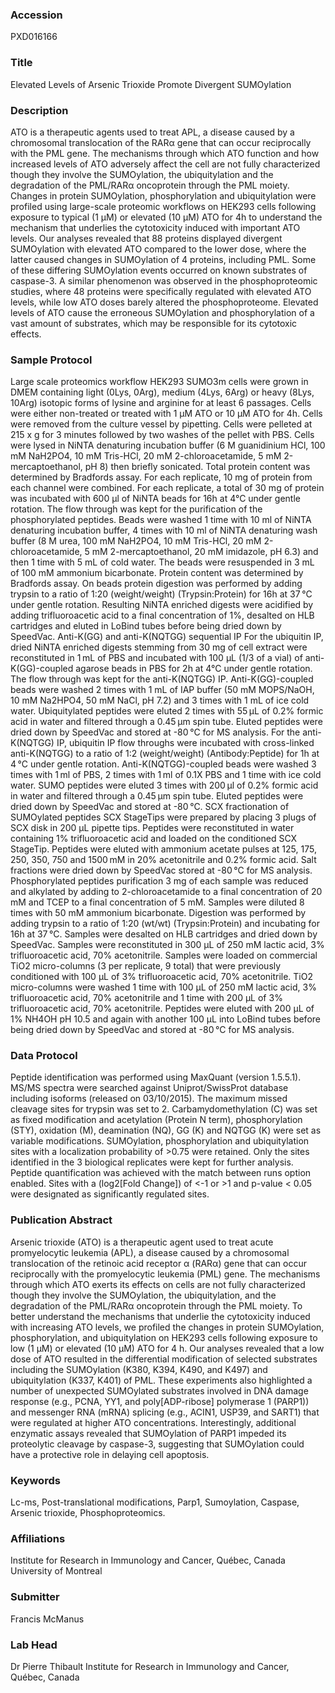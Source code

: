### Accession
PXD016166

### Title
Elevated Levels of Arsenic Trioxide Promote Divergent SUMOylation

### Description
ATO is a therapeutic agents used to treat APL, a disease caused by a chromosomal translocation of the RARα gene that can occur reciprocally with the PML gene. The mechanisms through which ATO function and how increased levels of ATO adversely affect the cell are not fully characterized though they involve the SUMOylation, the ubiquitylation and the degradation of the PML/RARα oncoprotein through the PML moiety. Changes in protein SUMOylation, phosphorylation and ubiquitylation were profiled using large-scale proteomic workflows on HEK293 cells following exposure to typical (1 μM) or elevated (10 μM) ATO for 4h to understand the mechanism that underlies the cytotoxicity induced with important ATO levels. Our analyses revealed that 88 proteins displayed divergent SUMOylation with elevated ATO compared to the lower dose, where the latter caused changes in SUMOylation of 4 proteins, including PML. Some of these differing SUMOylation events occurred on known substrates of caspase-3. A similar phenomenon was observed in the phosphoproteomic studies, where 48 proteins were specifically regulated with elevated ATO levels, while low ATO doses barely altered the phosphoproteome. Elevated levels of ATO cause the erroneous SUMOylation and phosphorylation of a vast amount of substrates, which may be responsible for its cytotoxic effects.

### Sample Protocol
Large scale proteomics workflow  HEK293 SUMO3m cells were grown in DMEM containing light (0Lys, 0Arg), medium (4Lys, 6Arg) or heavy (8Lys, 10Arg) isotopic forms of lysine and arginine for at least 6 passages. Cells were either non-treated or treated with 1 µM ATO or 10 µM ATO for 4h. Cells were removed from the culture vessel by pipetting. Cells were pelleted at 215 x g for 3 minutes followed by two washes of the pellet with PBS. Cells were lysed in NiNTA denaturing incubation buffer (6 M guanidinium HCl, 100 mM NaH2PO4, 10 mM Tris-HCl, 20 mM 2-chloroacetamide, 5 mM 2-mercaptoethanol, pH 8) then briefly sonicated. Total protein content was determined by Bradfords assay. For each replicate, 10 mg of protein from each channel were combined. For each replicate, a total of 30 mg of protein was incubated with 600 µl of NiNTA beads for 16h at 4°C under gentle rotation. The flow through was kept for the purification of the phosphorylated peptides. Beads were washed 1 time with 10 ml of NiNTA denaturing incubation buffer, 4 times with 10 ml of NiNTA denaturing wash buffer (8 M urea, 100 mM NaH2PO4, 10 mM Tris-HCl, 20 mM 2-chloroacetamide, 5 mM 2-mercaptoethanol, 20 mM imidazole, pH 6.3) and then 1 time with 5 mL of cold water. The beads were resuspended in 3 mL of 100 mM ammonium bicarbonate. Protein content was determined by Bradfords assay. On beads protein digestion was performed by adding trypsin to a ratio of 1:20 (weight/weight) (Trypsin:Protein) for 16h at 37 °C under gentle rotation. Resulting NiNTA enriched digests were acidified by adding trifluoroacetic acid to a final concentration of 1%, desalted on HLB cartridges and eluted in LoBind tubes before being dried down by SpeedVac. Anti-K(GG) and anti-K(NQTGG) sequential IP For the ubiquitin IP, dried NiNTA enriched digests stemming from 30 mg of cell extract were reconstituted in 1 mL of PBS and incubated with 100 µL (1/3 of a vial) of anti-K(GG)-coupled agarose beads in PBS for 2h at 4°C under gentle rotation. The flow through was kept for the anti-K(NQTGG) IP. Anti-K(GG)-coupled beads were washed 2 times with 1 mL of IAP buffer (50 mM MOPS/NaOH, 10 mM Na2HPO4, 50 mM NaCl, pH 7.2) and 3 times with 1 mL of ice cold water. Ubiquitylated peptides were eluted 2 times with 55 μL of 0.2% formic acid in water and filtered through a 0.45 μm spin tube. Eluted peptides were dried down by SpeedVac and stored at -80 °C for MS analysis.  For the anti-K(NQTGG) IP, ubiquitin IP flow throughs were incubated with cross-linked anti-K(NQTGG) to a ratio of 1:2 (weight/weight) (Antibody:Peptide) for 1h at 4 °C under gentle rotation. Anti-K(NQTGG)-coupled beads were washed 3 times with 1 ml of PBS, 2 times with 1 ml of 0.1X PBS and 1 time with ice cold water. SUMO peptides were eluted 3 times with 200 μl of 0.2% formic acid in water and filtered through a 0.45 μm spin tube. Eluted peptides were dried down by SpeedVac and stored at -80 °C. SCX fractionation of SUMOylated peptides SCX StageTips were prepared by placing 3 plugs of SCX disk in 200 µL pipette tips. Peptides were reconstituted in water containing 1% trifluoroacetic acid and loaded on the conditioned SCX StageTip. Peptides were eluted with ammonium acetate pulses at 125, 175, 250, 350, 750 and 1500 mM in 20% acetonitrile and 0.2% formic acid. Salt fractions were dried down by SpeedVac stored at -80 °C for MS analysis. Phosphorylated peptides purification 3 mg of each sample was reduced and alkylated by adding to 2-chloroacetamide to a final concentration of 20 mM and TCEP to a final concentration of 5 mM. Samples were diluted 8 times with 50 mM ammonium bicarbonate. Digestion was performed by adding trypsin to a ratio of 1:20 (wt/wt) (Trypsin:Protein) and incubating for 16h at 37 °C. Samples were desalted on HLB cartridges and dried down by SpeedVac. Samples were reconstituted in 300 µL of 250 mM lactic acid, 3% trifluoroacetic acid, 70% acetonitrile. Samples were loaded on commercial TiO2 micro-columns (3 per replicate, 9 total) that were previously conditioned with 100 µL of 3% trifluoroacetic acid, 70% acetonitrile. TiO2 micro-columns were washed 1 time with 100 µL of 250 mM lactic acid, 3% trifluoroacetic acid, 70% acetonitrile and 1 time with 200 µL of 3% trifluoroacetic acid, 70% acetonitrile. Peptides were eluted with 200 µL of 1% NH4OH pH 10.5 and again with another 100 µL into LoBind tubes before being dried down by SpeedVac and stored at -80 °C for MS analysis.

### Data Protocol
Peptide identification was performed using MaxQuant (version 1.5.5.1). MS/MS spectra were searched against Uniprot/SwissProt database including isoforms (released on 03/10/2015). The maximum missed cleavage sites for trypsin was set to 2. Carbamydomethylation (C) was set as fixed modification and acetylation (Protein N term), phosphorylation (STY), oxidation (M), deamination (NQ), GG (K) and NQTGG (K) were set as variable modifications. SUMOylation, phosphorylation and ubiquitylation sites with a localization probability of >0.75 were retained. Only the sites identified in the 3 biological replicates were kept for further analysis. Peptide quantification was achieved with the match between runs option enabled. Sites with a (log2[Fold Change]) of <-1 or >1 and p-value < 0.05 were designated as significantly regulated sites.

### Publication Abstract
Arsenic trioxide (ATO) is a therapeutic agent used to treat acute promyelocytic leukemia (APL), a disease caused by a chromosomal translocation of the retinoic acid receptor &#x3b1; (RAR&#x3b1;) gene that can occur reciprocally with the promyelocytic leukemia (PML) gene. The mechanisms through which ATO exerts its effects on cells are not fully characterized though they involve the SUMOylation, the ubiquitylation, and the degradation of the PML/RAR&#x3b1; oncoprotein through the PML moiety. To better understand the mechanisms that underlie the cytotoxicity induced with increasing ATO levels, we profiled the changes in protein SUMOylation, phosphorylation, and ubiquitylation on HEK293 cells following exposure to low (1 &#x3bc;M) or elevated (10 &#x3bc;M) ATO for 4 h. Our analyses revealed that a low dose of ATO resulted in the differential modification of selected substrates including the SUMOylation (K380, K394, K490, and K497) and ubiquitylation (K337, K401) of PML. These experiments also highlighted a number of unexpected SUMOylated substrates involved in DNA damage response (e.g., PCNA, YY1, and poly[ADP-ribose] polymerase 1 (PARP1)) and messenger RNA (mRNA) splicing (e.g., ACIN1, USP39, and SART1) that were regulated at higher ATO concentrations. Interestingly, additional enzymatic assays revealed that SUMOylation of PARP1 impeded its proteolytic cleavage by caspase-3, suggesting that SUMOylation could have a protective role in delaying cell apoptosis.

### Keywords
Lc-ms, Post-translational modifications, Parp1, Sumoylation, Caspase, Arsenic trioxide, Phosphoproteomics.

### Affiliations
Institute for Research in Immunology and Cancer, Québec, Canada
University of Montreal

### Submitter
Francis McManus

### Lab Head
Dr Pierre Thibault
Institute for Research in Immunology and Cancer, Québec, Canada


